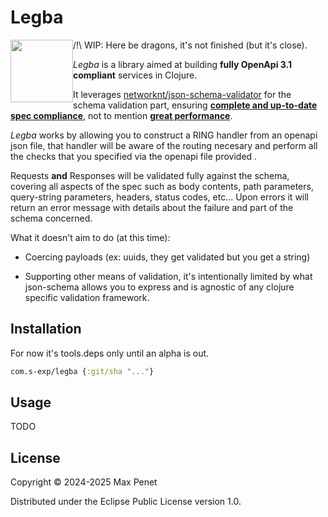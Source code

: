 # Legba 

<img src="https://github.com/user-attachments/assets/7b36b294-8ada-4ef6-bbcc-4e9be4b101f7" width="100" height="100" style="float:left;">

/!\ WIP: Here be dragons, it's not finished (but it's close).

*Legba* is a library aimed at building **fully OpenApi 3.1 compliant** services
in Clojure.

It leverages
[networknt/json-schema-validator](https://github.com/networknt/json-schema-validator)
for the schema validation part, ensuring **[complete and up-to-date spec
compliance](https://www.creekservice.org/json-schema-validation-comparison/functional)**,
not to mention **[great
performance](https://www.creekservice.org/json-schema-validation-comparison/performance)**.

*Legba* works by allowing you to construct a RING handler from an openapi json
file, that handler will be aware of the routing necesary and perform all the
checks that you specified via the openapi file provided .

Requests **and** Responses will be validated fully against the schema, covering
all aspects of the spec such as body contents, path parameters, query-string
parameters, headers, status codes, etc... Upon errors it will return an error
message with details about the failure and part of the schema concerned.

What it doesn't aim to do (at this time):

* Coercing payloads (ex: uuids, they get validated but you get a string)

* Supporting other means of validation, it's intentionally limited by what
  json-schema allows you to express and is agnostic of any clojure specific
  validation framework.
  
## Installation 

For now it's tools.deps only until an alpha is out.

```clj 
com.s-exp/legba {:git/sha "..."}
```

## Usage 

TODO

## License

Copyright © 2024-2025 Max Penet

Distributed under the Eclipse Public License version 1.0.
